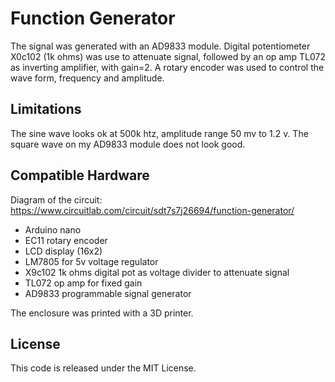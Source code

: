 # Function Generator
The signal was generated with an AD9833 module. Digital potentiometer X0c102 (1k ohms) was use to attenuate signal, followed by an op amp TL072 as inverting amplifier, with gain=2. 
A rotary encoder was used to control the wave form, frequency and amplitude.

## Limitations
The sine wave looks ok at 500k htz, amplitude range 50 mv to 1.2 v. The square wave on my AD9833 module does not look good. 

## Compatible Hardware
Diagram of the circuit:
https://www.circuitlab.com/circuit/sdt7s7j26694/function-generator/

* Arduino nano
* EC11 rotary encoder
* LCD display (16x2)
* LM7805 for 5v voltage regulator 
* X9c102 1k ohms digital pot as voltage divider to attenuate signal
* TL072 op amp for fixed gain 
* AD9833 programmable signal generator

The enclosure was printed with a 3D printer. 

## License

This code is released under the MIT License.
